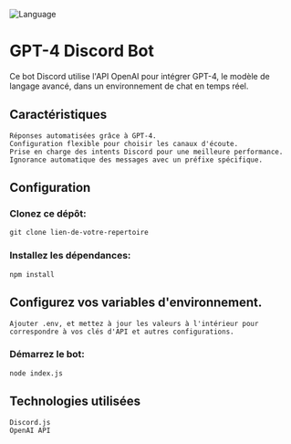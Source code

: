 ![Language](https://img.shields.io/badge/language-javascypt-yellow.svg?style=flat)


# GPT-4 Discord Bot

Ce bot Discord utilise l'API OpenAI pour intégrer GPT-4, le modèle de langage avancé, dans un environnement de chat en temps réel.

## Caractéristiques

    Réponses automatisées grâce à GPT-4.
    Configuration flexible pour choisir les canaux d'écoute.
    Prise en charge des intents Discord pour une meilleure performance.
    Ignorance automatique des messages avec un préfixe spécifique.

## Configuration

### Clonez ce dépôt:


    git clone lien-de-votre-repertoire



### Installez les dépendances:



    npm install

## Configurez vos variables d'environnement. 
    Ajouter .env, et mettez à jour les valeurs à l'intérieur pour correspondre à vos clés d'API et autres configurations.

### Démarrez le bot:

    node index.js


## Technologies utilisées

    Discord.js
    OpenAI API
